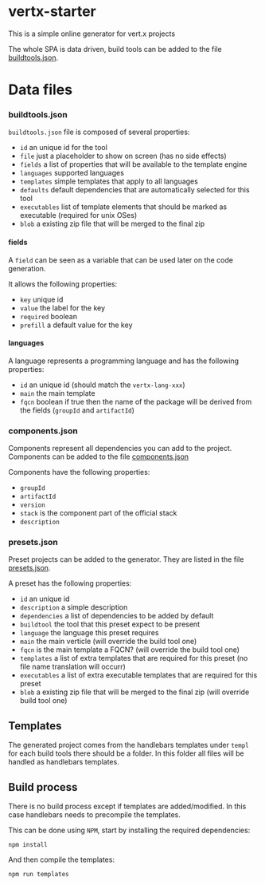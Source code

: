 # vertx-starter

This is a simple online generator for vert.x projects

The whole SPA is data driven, build tools can be added to the file [buildtools.json](buildtools.json).

# Data files

### buildtools.json

`buildtools.json` file is composed of several properties:

* `id` an unique id for the tool
* `file` just a placeholder to show on screen (has no side effects)
* `fields` a list of properties that will be available to the template engine
* `languages` supported languages
* `templates` simple templates that apply to all languages
* `defaults` default dependencies that are automatically selected for this tool
* `executables` list of template elements that should be marked as executable (required for unix OSes)
* `blob` a existing zip file that will be merged to the final zip

#### fields

A `field` can be seen as a variable that can be used later on the code generation.

It allows the following properties:

* `key` unique id
* `value` the label for the key
* `required` boolean
* `prefill` a default value for the key

#### languages

A language represents a programming language and has the following properties:

* `id` an unique id (should match the `vertx-lang-xxx`)
* `main` the main template
* `fqcn` boolean if true then the name of the package will be derived from the fields (`groupId` and `artifactId`)

### components.json

Components represent all dependencies you can add to the project. Components can be added to the file [components.json](components.json)

Components have the following properties:

* `groupId`
* `artifactId`
* `version`
* `stack` is the component part of the official stack
* `description`

### presets.json

Preset projects can be added to the generator. They are listed in the file [presets.json](presets.json).

A preset has the following properties:

* `id` an unique id
* `description` a simple description
* `dependencies` a list of dependencies to be added by default
* `buildtool` the tool that this preset expect to be present
* `language` the language this preset requires
* `main` the main verticle (will override the build tool one)
* `fqcn` is the main template a FQCN? (will override the build tool one)
* `templates` a list of extra templates that are required for this preset (no file name translation will occurr)
* `executables` a list of extra executable templates that are required for this preset
* `blob` a existing zip file that will be merged to the final zip (will override build tool one)

## Templates

The generated project comes from the handlebars templates under `templ` for each build tools there should be a folder. In this folder all files will be handled as handlebars templates.

## Build process

There is no build process except if templates are added/modified. In this case handlebars needs to precompile the templates.

This can be done using `NPM`, start by installing the required dependencies:

```
npm install
```

And then compile the templates:

```
npm run templates
```
